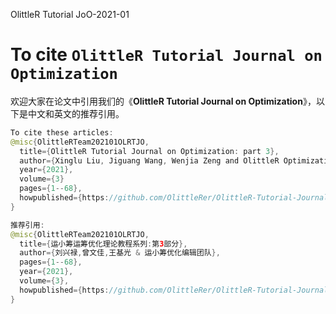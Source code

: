 OlittleR Tutorial JoO-2021-01

# To cite `OlittleR Tutorial Journal on Optimization`

欢迎大家在论文中引用我们的《**OlittleR Tutorial Journal on Optimization**》，以下是中文和英文的推荐引用。

```java
To cite these articles: 
@misc{OlittleRTeam202101OLRTJO,
  title={OlittleR Tutorial Journal on Optimization: part 3},
  author={Xinglu Liu, Jiguang Wang, Wenjia Zeng and OlittleR Optimization Editorial Team}, 
  year={2021},
  volume={3}
  pages={1--68},
  howpublished={https://github.com/OlittleRer/OlittleR-Tutorial-Journal-on-Optimization}
}
```

```java
推荐引用: 
@misc{OlittleRTeam202101OLRTJO,
  title={运小筹运筹优化理论教程系列:第3部分},
  author={刘兴禄,曾文佳,王基光 & 运小筹优化编辑团队},
  pages={1--68},
  year={2021},
  volume={3},
  howpublished={https://github.com/OlittleRer/OlittleR-Tutorial-Journal-on-Optimization}
}
```

